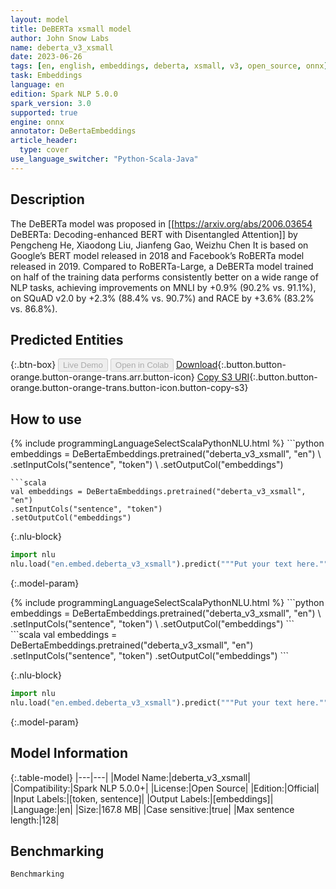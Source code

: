 ```yaml
---
layout: model
title: DeBERTa xsmall model
author: John Snow Labs
name: deberta_v3_xsmall
date: 2023-06-26
tags: [en, english, embeddings, deberta, xsmall, v3, open_source, onnx]
task: Embeddings
language: en
edition: Spark NLP 5.0.0
spark_version: 3.0
supported: true
engine: onnx
annotator: DeBertaEmbeddings
article_header:
  type: cover
use_language_switcher: "Python-Scala-Java"
---
```


## Description

The DeBERTa model was proposed in [[https://arxiv.org/abs/2006.03654 DeBERTa: Decoding-enhanced BERT with Disentangled Attention]] by Pengcheng He, Xiaodong Liu, Jianfeng Gao, Weizhu Chen It is based on Google’s BERT model released in 2018 and Facebook’s RoBERTa model released in 2019. Compared to RoBERTa-Large, a DeBERTa model trained on half of the training data performs consistently better on a wide range of NLP tasks, achieving improvements on MNLI by +0.9% (90.2% vs. 91.1%), on SQuAD v2.0 by +2.3% (88.4% vs. 90.7%) and RACE by +3.6% (83.2% vs. 86.8%).

## Predicted Entities



{:.btn-box}
<button class="button button-orange" disabled>Live Demo</button>
<button class="button button-orange" disabled>Open in Colab</button>
[Download](https://s3.amazonaws.com/auxdata.johnsnowlabs.com/public/models/deberta_v3_xsmall_en_5.0.0_3.0_1687782011152.zip){:.button.button-orange.button-orange-trans.arr.button-icon}
[Copy S3 URI](s3://auxdata.johnsnowlabs.com/public/models/deberta_v3_xsmall_en_5.0.0_3.0_1687782011152.zip){:.button.button-orange.button-orange-trans.button-icon.button-copy-s3}

## How to use

<div class="tabs-box" markdown="1">
{% include programmingLanguageSelectScalaPythonNLU.html %}
```python
embeddings = DeBertaEmbeddings.pretrained("deberta_v3_xsmall", "en") \
.setInputCols("sentence", "token") \
.setOutputCol("embeddings")

```
```scala
val embeddings = DeBertaEmbeddings.pretrained("deberta_v3_xsmall", "en")
.setInputCols("sentence", "token")
.setOutputCol("embeddings")

```


{:.nlu-block}
```python
import nlu
nlu.load("en.embed.deberta_v3_xsmall").predict("""Put your text here.""")
```

</div>

{:.model-param}

<div class="tabs-box" markdown="1">
{% include programmingLanguageSelectScalaPythonNLU.html %}
```python
embeddings = DeBertaEmbeddings.pretrained("deberta_v3_xsmall", "en") \
.setInputCols("sentence", "token") \
.setOutputCol("embeddings")
```
```scala
val embeddings = DeBertaEmbeddings.pretrained("deberta_v3_xsmall", "en")
.setInputCols("sentence", "token")
.setOutputCol("embeddings")
```

{:.nlu-block}
```python
import nlu
nlu.load("en.embed.deberta_v3_xsmall").predict("""Put your text here.""")
```
</div>

{:.model-param}
## Model Information

{:.table-model}
|---|---|
|Model Name:|deberta_v3_xsmall|
|Compatibility:|Spark NLP 5.0.0+|
|License:|Open Source|
|Edition:|Official|
|Input Labels:|[token, sentence]|
|Output Labels:|[embeddings]|
|Language:|en|
|Size:|167.8 MB|
|Case sensitive:|true|
|Max sentence length:|128|

## Benchmarking

```bash
Benchmarking
```